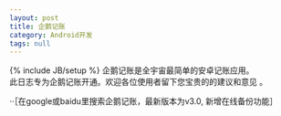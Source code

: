 ```yaml
---
layout: post
title: 企鹅记账
category: Android开发
tags: null
---
```

{% include JB/setup %}
企鹅记账是全宇宙最简单的安卓记账应用。  
此日志专为企鹅记账开通。欢迎各位使用者留下您宝贵的的建议和意见 。  
  
··［在google或baidu里搜索企鹅记账，最新版本为v3.0, 新增在线备份功能］